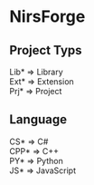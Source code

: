 # NirsForge<br/>
## Project Typs<br/>
Lib* => Library<br/>
Ext* => Extension<br/>
Prj* => Project<br/>
## Language<br/>
CS* => C#<br/>
CPP* => C++<br/>
PY* => Python<br/>
JS* => JavaScript<br/>
